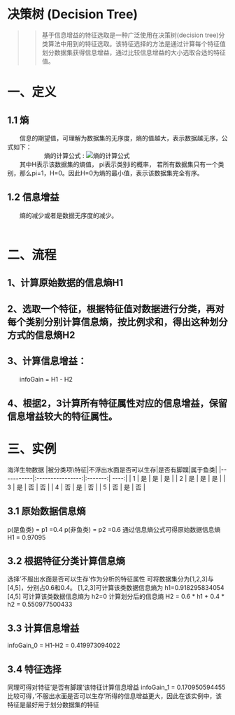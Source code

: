 决策树 (Decision Tree)
=====================
    
>>基于信息增益的特征选取是一种广泛使用在决策树(decision tree)分类算法中用到的特征选取。该特征选择的方法是通过计算每个特征值划分数据集获得信息增益，通过比较信息增益的大小选取合适的特征值。<br>
  
# 一、定义
## 1.1 熵
　　信息的期望值，可理解为数据集的无序度，熵的值越大，表示数据越无序，公式如下：<br>
　　　　　　熵的计算公式 : ![熵的计算公式](https://upload.wikimedia.org/math/d/b/7/db72f4463b48f5eb522c5bb92cae5028.png)<br>
　　其中H表示该数据集的熵值， pi表示类别i的概率， 若所有数据集只有一个类别，那么pi=1，H=0。因此H=0为熵的最小值，表示该数据集完全有序。<br>
## 1.2 信息增益
　　熵的减少或者是数据无序度的减少。<br> 　
  
# 二、流程
## 1、计算原始数据的信息熵H1
## 2、选取一个特征，根据特征值对数据进行分类，再对每个类别分别计算信息熵，按比例求和，得出这种划分方式的信息熵H2
## 3、计算信息增益：
　　infoGain = H1 - H2
## 4、根据2，3计算所有特征属性对应的信息增益，保留信息增益较大的特征属性。

# 三、实例
海洋生物数据
|被分类项\特征|不浮出水面是否可以生存|是否有脚蹼|属于鱼类|
|-----------|:----------------:|:-------:| ----:|
|     1	    |         是       |    是	|  是  |
|     2	    |         是       |    是	|  是  |
|     3     |         是       |    否	|  否  |
|     4     |         否	      |    是    |  否  |
|     5     |         否       |    是    |  否  |
## 3.1 原始数据信息熵
p(是鱼类) = p1 =0.4
p(非鱼类) = p2 =0.6
通过信息熵公式可得原始数据信息熵 H1 = 0.97095

## 3.2 根据特征分类计算信息熵
选择’不服出水面是否可以生存’作为分析的特征属性
可将数据集分为[1,2,3]与[4,5]，分别占0.6和0.4。
[1,2,3]可计算该类数据信息熵为 h1=0.918295834054
[4,5] 可计算该类数据信息熵为 h2=0
计算划分后的信息熵 H2 = 0.6 * h1 + 0.4 * h2 = 0.550977500433

## 3.3 计算信息增益
infoGain_0 = H1-H2 = 0.419973094022

## 3.4 特征选择
同理可得对特征’是否有脚蹼’该特征计算信息增益 infoGain_1 = 0.170950594455
比较可得，’不服出水面是否可以生存’所得的信息增益更大，因此在该实例中，该特征是最好用于划分数据集的特征
